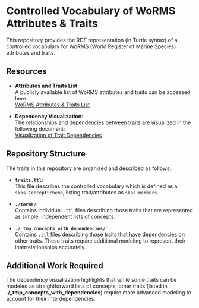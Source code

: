 # Controlled Vocabulary of WoRMS Attributes & Traits  

This repository provides the RDF representation (in Turtle syntax) of a controlled vocabulary for WoRMS (World Register of Marine Species) attributes and traits.  

## Resources  

- **Attributes and Traits List**:  
  A publicly available list of WoRMS attributes and traits can be accessed here:  
  [WoRMS Attributes & Traits List](https://marinespecies.org/traits/aphia.php?p=attrdefinitions)  

- **Dependency Visualization**:  
  The relationships and dependencies between traits are visualized in the following document:  
  [Visualization of Trait Dependencies](visualization_attributes_dependencies.pdf)  

## Repository Structure  

The traits in this repository are organized and described as follows:  

- **`traits.ttl`**:  
  This file describes the controlled vocabulary which is defined as a `skos:ConceptScheme`, listing trait/attributes as `skos:members`.  

- **`./terms/`**:  
  Contains individual `.ttl` files describing those traits that are represented as simple, independent lists of concepts.  

- **`./_tmp_concepts_with_dependencies/`**:  
  Contains `.ttl` files describing those traits that have dependencies on other traits. These traits require additional modeling to represent their interrelationships accurately.  


## Additional Work Required  

The dependency visualization highlights that while some traits can be modeled as straightforward lists of concepts, other traits (listed in **./_tmp_concepts_with_dependencies**) require more advanced modeling to account for their interdependencies. 
